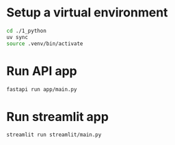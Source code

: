 # Setup a virtual environment

```bash
cd ./1_python
uv sync
source .venv/bin/activate
```

# Run API app

```bash
fastapi run app/main.py
```

# Run streamlit app

```bash
streamlit run streamlit/main.py
```